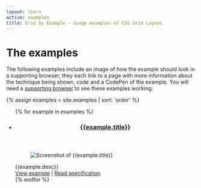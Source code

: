```yaml
---
layout: learn
active: examples
title: Grid by Example - Usage examples of CSS Grid Layout
---
```

# The examples

The following examples include an image of how the example should look in a supporting browser, they each link to a page with more information about the technique being shown, code and a CodePen of the example. You will need a [supporting browser](/browsers) to see these examples working.


{% assign examples = site.examples | sort: 'order' %}
<ul class="examples-detail-list">
  {% for example in examples %}
  <li class="example" id="example{{ example.number }}">
    <header><h3><a href="{{example.url}}">{{example.title}}</a></h3></header>
    <div class="body">
      <figure class="imagefig">
        <img src="/examples/images/{{ example.image }}" alt="Screenshot of {{example.title}}">
      </figure>
      <div class="description">
      {{example.desc}}
      </div>
      <footer><a href="{{example.url}}">View example</a> | <a href="{{example.spec}}">Read specification</a></footer>
    </div>
  </li>
 {% endfor %}
</ul>
